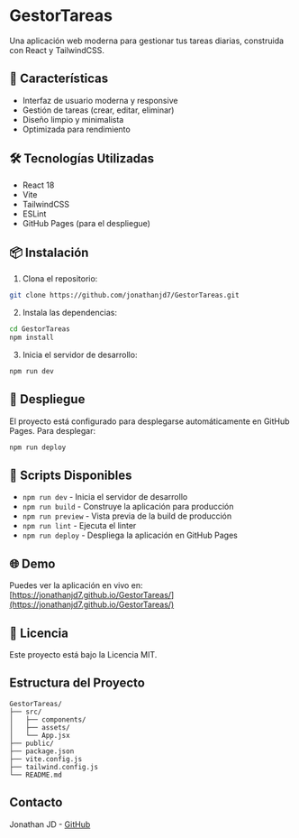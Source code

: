 # GestorTareas

Una aplicación web moderna para gestionar tus tareas diarias, construida con React y TailwindCSS.

## 🚀 Características

- Interfaz de usuario moderna y responsive
- Gestión de tareas (crear, editar, eliminar)
- Diseño limpio y minimalista
- Optimizada para rendimiento

## 🛠️ Tecnologías Utilizadas

- React 18
- Vite
- TailwindCSS
- ESLint
- GitHub Pages (para el despliegue)

## 📦 Instalación

1. Clona el repositorio:
```bash
git clone https://github.com/jonathanjd7/GestorTareas.git
```

2. Instala las dependencias:
```bash
cd GestorTareas
npm install
```

3. Inicia el servidor de desarrollo:
```bash
npm run dev
```

## 🚀 Despliegue

El proyecto está configurado para desplegarse automáticamente en GitHub Pages. Para desplegar:

```bash
npm run deploy
```

## 📝 Scripts Disponibles

- `npm run dev` - Inicia el servidor de desarrollo
- `npm run build` - Construye la aplicación para producción
- `npm run preview` - Vista previa de la build de producción
- `npm run lint` - Ejecuta el linter
- `npm run deploy` - Despliega la aplicación en GitHub Pages

## 🌐 Demo

Puedes ver la aplicación en vivo en: [https://jonathanjd7.github.io/GestorTareas/](https://jonathanjd7.github.io/GestorTareas/)

## 📄 Licencia

Este proyecto está bajo la Licencia MIT.

## Estructura del Proyecto
```
GestorTareas/
├── src/
│   ├── components/
│   ├── assets/
│   └── App.jsx
├── public/
├── package.json
├── vite.config.js
├── tailwind.config.js
└── README.md
```

## Contacto
Jonathan JD - [GitHub](https://github.com/jonathanjd7) 